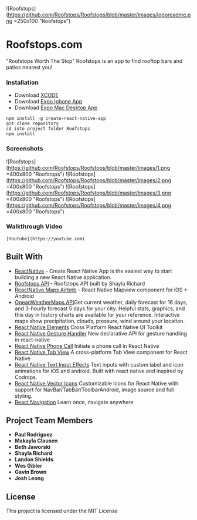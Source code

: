 ![Roofstops](https://github.com/Roofstops/Roofstops/blob/master/images/logoreadme.png =250x100 "Roofstops")
# Roofstops.com

"Roofstops Worth The Stop" Roofstops is an app to find rooftop bars and patios nearest you!

### Installation


* Download [XCODE](https://developer.apple.com/xcode/)
* Download [Expo Iphone App](https://itunes.apple.com/us/app/expo-client/id982107779?mt=8)
* Download [Expo Mac Desktop App](https://github.com/expo/xde/releases)

```
npm install -g create-react-native-app
git clone repository
cd into project folder Roofstops
npm install
```
### Screenshots
![Roofstops](https://github.com/Roofstops/Roofstops/blob/master/images/1.png =400x800 "Roofstops")
![Roofstops](https://github.com/Roofstops/Roofstops/blob/master/images/2.png =400x800 "Roofstops")
![Roofstops](https://github.com/Roofstops/Roofstops/blob/master/images/3.png =400x800 "Roofstops")
![Roofstops](https://github.com/Roofstops/Roofstops/blob/master/images/4.png =400x800 "Roofstops")

### Walkthrough Video

```
[Youtube](https://youtube.com)
```

## Built With

* [ReactNative](https://facebook.github.io/react-native/docs/getting-started.html) - Create React Native App is the easiest way to start building a new React Native application.
* [Roofstops API](https://thawing-anchorage-35743.herokuapp.com/api/locations) - Roofstops API built by Shayla Richard
* [ReactNative Maps Airbnb](https://github.com/react-community/react-native-maps) - React Native Mapview component for iOS + Android
* [OpeanWeatherMaps API](https://openweathermap.org/)Get current weather, daily forecast for 16 days, and 3-hourly forecast 5 days for your city. Helpful stats, graphics, and this day in history charts are available for your reference. Interactive maps show precipitation, clouds, pressure, wind around your location.
* [React Native Elements](https://github.com/react-native-training/react-native-elements) Cross Platform React Native UI Toolkit
* [React Native Gesture Handler](https://github.com/kmagiera/react-native-gesture-handler) New declarative API for gesture handling in react-native
* [React Native Phone Call](https://github.com/tiaanduplessis/react-native-phone-call) Initiate a phone call in React Native
* [React Native Tab View](https://github.com/react-native-community/react-native-tab-view) A cross-platform Tab View component for React Native
* [React Native Text Input Effects](https://github.com/halilb/react-native-textinput-effects) Text inputs with custom label and icon animations for iOS and android. Built with react native and inspired by Codrops.
* [React Native Vector Icons](https://github.com/oblador/react-native-vector-icons) Customizable Icons for React Native with support for NavBar/TabBar/ToolbarAndroid, image source and full styling.
* [React Navigation](https://github.com/react-community/react-navigation) Learn once, navigate anywhere 

## Project Team Members

* **Paul Rodriguez** 
* **Makayla Clausen**
* **Beth Jaworski** 
* **Shayla Richard** 
* **Landon Shields** 
* **Wes Gibler** 
* **Gavin Brown** 
* **Josh Leong**

## License

This project is licensed under the MIT License

